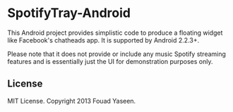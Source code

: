 SpotifyTray-Android
===================
This Android project provides simplistic code to produce a floating
widget like Facebook's chatheads app. It is supported by Android 2.2.3+.

Please note that it does not provide or include any music Spotify
streaming features and is essentially just the UI for demonstration
purposes only.

## License
MIT License. Copyright 2013 Fouad Yaseen.
